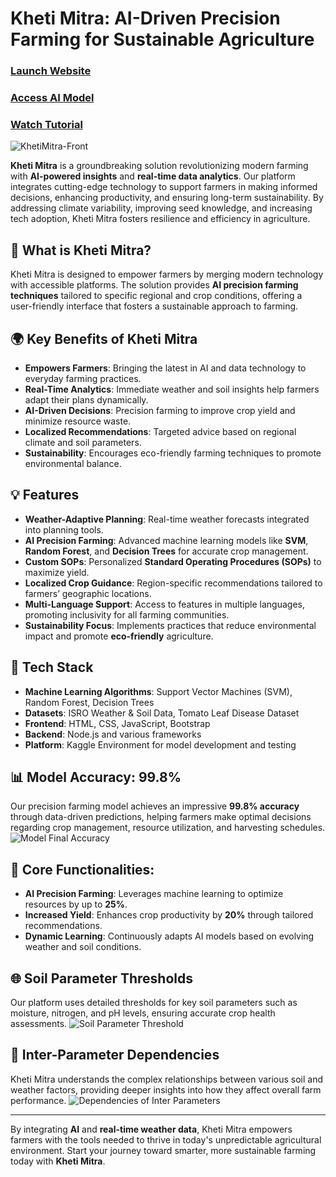 # Kheti Mitra: AI-Driven Precision Farming for Sustainable Agriculture

### [Launch Website](https://kheti-mitra-cu.netlify.app/)
### [Access AI Model](https://colab.research.google.com/drive/1VQCEXCjFUsCiS3jYxMnuBWKc43EPre01?usp=sharing)
### [Watch Tutorial](https://drive.google.com/file/d/1siUmPHHIXjJvHZic4H_Qy0isSkwf7iB_/view?usp=sharing)
![KhetiMitra-Front](https://github.com/user-attachments/assets/c141b6a6-1cc9-408f-b122-7a5237e87223)

**Kheti Mitra** is a groundbreaking solution revolutionizing modern farming with **AI-powered insights** and **real-time data analytics**. Our platform integrates cutting-edge technology to support farmers in making informed decisions, enhancing productivity, and ensuring long-term sustainability. By addressing climate variability, improving seed knowledge, and increasing tech adoption, Kheti Mitra fosters resilience and efficiency in agriculture.

## 🌾 What is Kheti Mitra?
Kheti Mitra is designed to empower farmers by merging modern technology with accessible platforms. The solution provides **AI precision farming techniques** tailored to specific regional and crop conditions, offering a user-friendly interface that fosters a sustainable approach to farming.

## 🌍 Key Benefits of Kheti Mitra
- **Empowers Farmers**: Bringing the latest in AI and data technology to everyday farming practices.
- **Real-Time Analytics**: Immediate weather and soil insights help farmers adapt their plans dynamically.
- **AI-Driven Decisions**: Precision farming to improve crop yield and minimize resource waste.
- **Localized Recommendations**: Targeted advice based on regional climate and soil parameters.
- **Sustainability**: Encourages eco-friendly farming techniques to promote environmental balance.

## 💡 Features
- **Weather-Adaptive Planning**: Real-time weather forecasts integrated into planning tools.
- **AI Precision Farming**: Advanced machine learning models like **SVM**, **Random Forest**, and **Decision Trees** for accurate crop management.
- **Custom SOPs**: Personalized **Standard Operating Procedures (SOPs)** to maximize yield.
- **Localized Crop Guidance**: Region-specific recommendations tailored to farmers’ geographic locations.
- **Multi-Language Support**: Access to features in multiple languages, promoting inclusivity for all farming communities.
- **Sustainability Focus**: Implements practices that reduce environmental impact and promote **eco-friendly** agriculture.

## 🚀 Tech Stack
- **Machine Learning Algorithms**: Support Vector Machines (SVM), Random Forest, Decision Trees
- **Datasets**: ISRO Weather & Soil Data, Tomato Leaf Disease Dataset
- **Frontend**: HTML, CSS, JavaScript, Bootstrap
- **Backend**: Node.js and various frameworks
- **Platform**: Kaggle Environment for model development and testing

## 📊 Model Accuracy: 99.8%
Our precision farming model achieves an impressive **99.8% accuracy** through data-driven predictions, helping farmers make optimal decisions regarding crop management, resource utilization, and harvesting schedules.
![Model Final Accuracy](https://github.com/user-attachments/assets/ac3bc3a2-863e-46fe-a9d5-3cc727b01b2b)


## 🌱 Core Functionalities:
- **AI Precision Farming**: Leverages machine learning to optimize resources by up to **25%**.
- **Increased Yield**: Enhances crop productivity by **20%** through tailored recommendations.
- **Dynamic Learning**: Continuously adapts AI models based on evolving weather and soil conditions.

## 🌐 Soil Parameter Thresholds
Our platform uses detailed thresholds for key soil parameters such as moisture, nitrogen, and pH levels, ensuring accurate crop health assessments.
![Soil Parameter Threshold](https://github.com/user-attachments/assets/48e920df-d0a2-4d5b-87fd-051b1eacc27f)


## 🔗 Inter-Parameter Dependencies
Kheti Mitra understands the complex relationships between various soil and weather factors, providing deeper insights into how they affect overall farm performance.
![Dependencies of Inter Parameters](https://github.com/user-attachments/assets/da85daf9-c6e9-4272-aba7-a5ae9076d4cb)

---

By integrating **AI** and **real-time weather data**, Kheti Mitra empowers farmers with the tools needed to thrive in today's unpredictable agricultural environment. Start your journey toward smarter, more sustainable farming today with **Kheti Mitra**.
